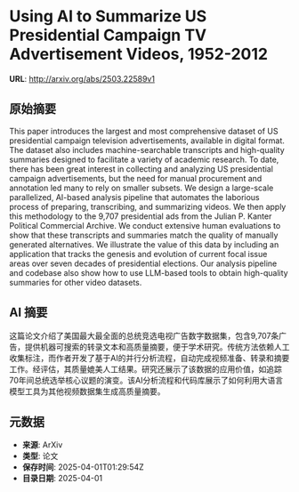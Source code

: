 # Using AI to Summarize US Presidential Campaign TV Advertisement Videos, 1952-2012

**URL**: http://arxiv.org/abs/2503.22589v1

## 原始摘要

This paper introduces the largest and most comprehensive dataset of US
presidential campaign television advertisements, available in digital format.
The dataset also includes machine-searchable transcripts and high-quality
summaries designed to facilitate a variety of academic research. To date, there
has been great interest in collecting and analyzing US presidential campaign
advertisements, but the need for manual procurement and annotation led many to
rely on smaller subsets. We design a large-scale parallelized, AI-based
analysis pipeline that automates the laborious process of preparing,
transcribing, and summarizing videos. We then apply this methodology to the
9,707 presidential ads from the Julian P. Kanter Political Commercial Archive.
We conduct extensive human evaluations to show that these transcripts and
summaries match the quality of manually generated alternatives. We illustrate
the value of this data by including an application that tracks the genesis and
evolution of current focal issue areas over seven decades of presidential
elections. Our analysis pipeline and codebase also show how to use LLM-based
tools to obtain high-quality summaries for other video datasets.


## AI 摘要

这篇论文介绍了美国最大最全面的总统竞选电视广告数字数据集，包含9,707条广告，提供机器可搜索的转录文本和高质量摘要，便于学术研究。传统方法依赖人工收集标注，而作者开发了基于AI的并行分析流程，自动完成视频准备、转录和摘要工作。经评估，其质量媲美人工结果。研究还展示了该数据的应用价值，如追踪70年间总统选举核心议题的演变。该AI分析流程和代码库展示了如何利用大语言模型工具为其他视频数据集生成高质量摘要。

## 元数据

- **来源**: ArXiv
- **类型**: 论文
- **保存时间**: 2025-04-01T01:29:54Z
- **目录日期**: 2025-04-01
